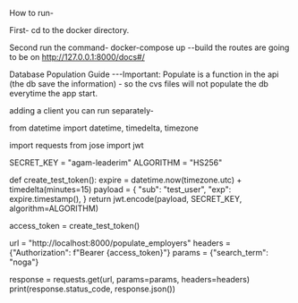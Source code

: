 How to run-

First- cd to the docker directory. 

Second run the command- docker-compose up --build
the routes are going to be on http://127.0.0.1:8000/docs#/

Database Population Guide
---Important: Populate is a function in the api (the db save the information) - 
so the cvs files will not populate the db everytime the app start.  



adding a client you can run separately-


from datetime import datetime, timedelta, timezone

import requests
from jose import jwt

SECRET_KEY = "agam-leaderim"
ALGORITHM = "HS256"


def create_test_token():
    expire = datetime.now(timezone.utc) + timedelta(minutes=15)
    payload = {
        "sub": "test_user",
        "exp": expire.timestamp(),
    }
    return jwt.encode(payload, SECRET_KEY, algorithm=ALGORITHM)


access_token = create_test_token()

url = "http://localhost:8000/populate_employers"
headers = {"Authorization": f"Bearer {access_token}"}
params = {"search_term": "noga"}

response = requests.get(url, params=params, headers=headers)
print(response.status_code, response.json())
